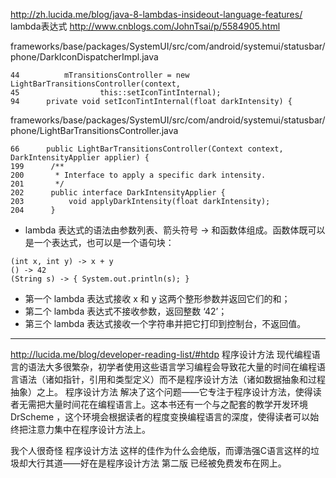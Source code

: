 http://zh.lucida.me/blog/java-8-lambdas-insideout-language-features/
lambda表达式 http://www.cnblogs.com/JohnTsai/p/5584905.html

frameworks/base/packages/SystemUI/src/com/android/systemui/statusbar/phone/DarkIconDispatcherImpl.java
```
44          mTransitionsController = new LightBarTransitionsController(context,
45                  this::setIconTintInternal);
94      private void setIconTintInternal(float darkIntensity) {
```
frameworks/base/packages/SystemUI/src/com/android/systemui/statusbar/phone/LightBarTransitionsController.java
```
66      public LightBarTransitionsController(Context context, DarkIntensityApplier applier) {
199      /**
200       * Interface to apply a specific dark intensity.
201       */
202      public interface DarkIntensityApplier {
203          void applyDarkIntensity(float darkIntensity);
204      }
```

- lambda 表达式的语法由参数列表、箭头符号 -> 和函数体组成。函数体既可以是一个表达式，也可以是一个语句块：
```
(int x, int y) -> x + y
() -> 42
(String s) -> { System.out.println(s); }
```

- 第一个 lambda 表达式接收 x 和 y 这两个整形参数并返回它们的和；
- 第二个 lambda 表达式不接收参数，返回整数 ‘42’；
- 第三个 lambda 表达式接收一个字符串并把它打印到控制台，不返回值。


---
http://lucida.me/blog/developer-reading-list/#htdp
程序设计方法
现代编程语言的语法大多很繁杂，初学者使用这些语言学习编程会导致花大量的时间在编程语言语法（诸如指针，引用和类型定义）而不是程序设计方法（诸如数据抽象和过程抽象）之上。 程序设计方法 解决了这个问题——它专注于程序设计方法，使得读者无需把大量时间花在编程语言上。这本书还有一个与之配套的教学开发环境 DrScheme ，这个环境会根据读者的程度变换编程语言的深度，使得读者可以始终把注意力集中在程序设计方法上。

我个人很奇怪 程序设计方法 这样的佳作为什么会绝版，而谭浩强C语言这样的垃圾却大行其道——好在是程序设计方法 第二版 已经被免费发布在网上。
